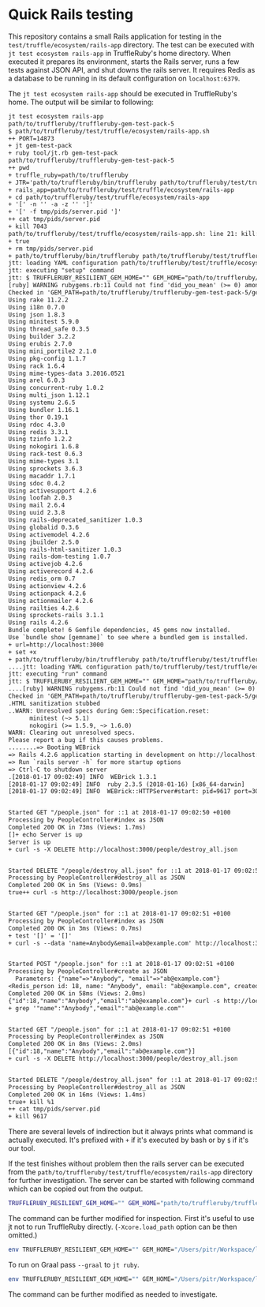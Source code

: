 # Quick Rails testing

This repository contains a small Rails application for testing  in the
`test/truffle/ecosystem/rails-app` directory.  The test can be executed with `jt
test ecosystem rails-app` in TruffleRuby's home directory. When executed it
prepares its environment, starts the Rails server,  runs a few tests against
JSON API, and shut downs the rails server. It requires Redis as a database to be
running in its default configuration on `localhost:6379`.

The `jt test ecosystem rails-app` should be executed in TruffleRuby's home.  The
output will be similar to following: 

```txt
jt test ecosystem rails-app
path/to/truffleruby/truffleruby-gem-test-pack-5
$ path/to/truffleruby/test/truffle/ecosystem/rails-app.sh
++ PORT=14873
+ jt gem-test-pack
+ ruby tool/jt.rb gem-test-pack
path/to/truffleruby/truffleruby-gem-test-pack-5
++ pwd
+ truffle_ruby=path/to/truffleruby
+ JTR='path/to/truffleruby/bin/truffleruby path/to/truffleruby/test/truffleruby-tool/bin/truffleruby-tool'
+ rails_app=path/to/truffleruby/test/truffle/ecosystem/rails-app
+ cd path/to/truffleruby/test/truffle/ecosystem/rails-app
+ '[' -n '' -a -z '' ']'
+ '[' -f tmp/pids/server.pid ']'
++ cat tmp/pids/server.pid
+ kill 7043
path/to/truffleruby/test/truffle/ecosystem/rails-app.sh: line 21: kill: (7043) - No such process
+ true
+ rm tmp/pids/server.pid
+ path/to/truffleruby/bin/truffleruby path/to/truffleruby/test/truffleruby-tool/bin/truffleruby-tool setup --offline
jtt: loading YAML configuration path/to/truffleruby/test/truffle/ecosystem/rails-app/.truffleruby-tool.yaml
jtt: executing "setup" command
jtt: $ TRUFFLERUBY_RESILIENT_GEM_HOME="" GEM_HOME="path/to/truffleruby/truffleruby-gem-test-pack-5/gems" GEM_PATH="path/to/truffleruby/truffleruby-gem-test-pack-5/gems" path/to/truffleruby/bin/truffleruby path/to/truffleruby/truffleruby-gem-test-pack-5/gems/bin/bundle install --local --no-prune
[ruby] WARNING rubygems.rb:11 Could not find 'did_you_mean' (>= 0) among 148 total gem(s)
Checked in 'GEM_PATH=path/to/truffleruby/truffleruby-gem-test-pack-5/gems', execute `gem env` for more information
Using rake 11.2.2
Using i18n 0.7.0
Using json 1.8.3
Using minitest 5.9.0
Using thread_safe 0.3.5
Using builder 3.2.2
Using erubis 2.7.0
Using mini_portile2 2.1.0
Using pkg-config 1.1.7
Using rack 1.6.4
Using mime-types-data 3.2016.0521
Using arel 6.0.3
Using concurrent-ruby 1.0.2
Using multi_json 1.12.1
Using systemu 2.6.5
Using bundler 1.16.1
Using thor 0.19.1
Using rdoc 4.3.0
Using redis 3.3.1
Using tzinfo 1.2.2
Using nokogiri 1.6.8
Using rack-test 0.6.3
Using mime-types 3.1
Using sprockets 3.6.3
Using macaddr 1.7.1
Using sdoc 0.4.2
Using activesupport 4.2.6
Using loofah 2.0.3
Using mail 2.6.4
Using uuid 2.3.8
Using rails-deprecated_sanitizer 1.0.3
Using globalid 0.3.6
Using activemodel 4.2.6
Using jbuilder 2.5.0
Using rails-html-sanitizer 1.0.3
Using rails-dom-testing 1.0.7
Using activejob 4.2.6
Using activerecord 4.2.6
Using redis_orm 0.7
Using actionview 4.2.6
Using actionpack 4.2.6
Using actionmailer 4.2.6
Using railties 4.2.6
Using sprockets-rails 3.1.1
Using rails 4.2.6
Bundle complete! 6 Gemfile dependencies, 45 gems now installed.
Use `bundle show [gemname]` to see where a bundled gem is installed.
+ url=http://localhost:3000
+ set +x
+ path/to/truffleruby/bin/truffleruby path/to/truffleruby/test/truffleruby-tool/bin/truffleruby-tool run --offline -- -S bundle exec bin/rails server
....jtt: loading YAML configuration path/to/truffleruby/test/truffle/ecosystem/rails-app/.truffleruby-tool.yaml
jtt: executing "run" command
jtt: $ TRUFFLERUBY_RESILIENT_GEM_HOME="" GEM_HOME="path/to/truffleruby/truffleruby-gem-test-pack-5/gems" GEM_PATH="path/to/truffleruby/truffleruby-gem-test-pack-5/gems" PATH="path/to/truffleruby/truffleruby-gem-test-pack-5/gems/bin:<snipped>" NO_FORK="true" path/to/truffleruby/bin/truffleruby -J-Xmx2G -J-ea -J-esa -Xcore.load_path\=path/to/truffleruby/src/main/ruby -I path/to/truffleruby/test/truffle/ecosystem/rails-app/.truffleruby-tool_bundle/mocks -r openssl-stubs -r stubs -S bundle exec bin/rails server
....[ruby] WARNING rubygems.rb:11 Could not find 'did_you_mean' (>= 0) among 148 total gem(s)
Checked in 'GEM_PATH=path/to/truffleruby/truffleruby-gem-test-pack-5/gems', execute `gem env` for more information
.HTML sanitization stubbed
..WARN: Unresolved specs during Gem::Specification.reset:
      minitest (~> 5.1)
      nokogiri (>= 1.5.9, ~> 1.6.0)
WARN: Clearing out unresolved specs.
Please report a bug if this causes problems.
........=> Booting WEBrick
=> Rails 4.2.6 application starting in development on http://localhost:3000
=> Run `rails server -h` for more startup options
=> Ctrl-C to shutdown server
.[2018-01-17 09:02:49] INFO  WEBrick 1.3.1
[2018-01-17 09:02:49] INFO  ruby 2.3.5 (2018-01-16) [x86_64-darwin]
[2018-01-17 09:02:49] INFO  WEBrick::HTTPServer#start: pid=9617 port=3000


Started GET "/people.json" for ::1 at 2018-01-17 09:02:50 +0100
Processing by PeopleController#index as JSON
Completed 200 OK in 73ms (Views: 1.7ms)
[]+ echo Server is up
Server is up
+ curl -s -X DELETE http://localhost:3000/people/destroy_all.json


Started DELETE "/people/destroy_all.json" for ::1 at 2018-01-17 09:02:50 +0100
Processing by PeopleController#destroy_all as JSON
Completed 200 OK in 5ms (Views: 0.9ms)
true++ curl -s http://localhost:3000/people.json


Started GET "/people.json" for ::1 at 2018-01-17 09:02:51 +0100
Processing by PeopleController#index as JSON
Completed 200 OK in 3ms (Views: 0.7ms)
+ test '[]' = '[]'
+ curl -s --data 'name=Anybody&email=ab@example.com' http://localhost:3000/people.json


Started POST "/people.json" for ::1 at 2018-01-17 09:02:51 +0100
Processing by PeopleController#create as JSON
  Parameters: {"name"=>"Anybody", "email"=>"ab@example.com"}
<Redis_person id: 18, name: "Anybody", email: "ab@example.com", created_at: 2018-01-17 09:02:51 +0100, modified_at: 2018-01-17 09:02:51 +0100> created
Completed 200 OK in 58ms (Views: 2.0ms)
{"id":18,"name":"Anybody","email":"ab@example.com"}+ curl -s http://localhost:3000/people.json
+ grep '"name":"Anybody","email":"ab@example.com"'


Started GET "/people.json" for ::1 at 2018-01-17 09:02:51 +0100
Processing by PeopleController#index as JSON
Completed 200 OK in 8ms (Views: 2.0ms)
[{"id":18,"name":"Anybody","email":"ab@example.com"}]
+ curl -s -X DELETE http://localhost:3000/people/destroy_all.json


Started DELETE "/people/destroy_all.json" for ::1 at 2018-01-17 09:02:51 +0100
Processing by PeopleController#destroy_all as JSON
Completed 200 OK in 16ms (Views: 1.4ms)
true+ kill %1
++ cat tmp/pids/server.pid
+ kill 9617
```

There are several levels of indirection but it always prints what command is actually 
executed. It's prefixed with `+` if it's executed by bash or by `$` if it's our tool.

If the test finishes without problem then the rails server can be executed from
the `path/to/truffleruby/test/truffle/ecosystem/rails-app` directory for further investigation.
The server can be started with following command which can be copied out from the output.

```bash
TRUFFLERUBY_RESILIENT_GEM_HOME="" GEM_HOME="path/to/truffleruby/truffleruby-gem-test-pack-5/gems" GEM_PATH="path/to/truffleruby/truffleruby-gem-test-pack-5/gems" PATH="path/to/truffleruby/truffleruby-gem-test-pack-5/gems/bin:<snipped>" NO_FORK="true" path/to/truffleruby/bin/truffleruby -J-Xmx2G -J-ea -J-esa -Xcore.load_path\=path/to/truffleruby/src/main/ruby -I path/to/truffleruby/test/truffle/ecosystem/rails-app/.truffleruby-tool_bundle/mocks -r openssl-stubs -r stubs -S bundle exec bin/rails server
```

The command can be further modified for inspection.
First it's useful to use jt not to run TruffleRuby directly. 
(`-Xcore.load_path` option can be then omitted.)

```bash
env TRUFFLERUBY_RESILIENT_GEM_HOME="" GEM_HOME="/Users/pitr/Workspace/labs/truffleruby-ws/truffleruby/truffleruby-gem-test-pack-5/gems" GEM_PATH="/Users/pitr/Workspace/labs/truffleruby-ws/truffleruby/truffleruby-gem-test-pack-5/gems" PATH="path/to/truffleruby/truffleruby-gem-test-pack-5/gems/bin:<snipped>" NO_FORK="true" ../../../../tool/jt.rb ruby -J-Xmx2G -J-ea -J-esa -I /Users/pitr/Workspace/labs/truffleruby-ws/truffleruby/test/truffle/ecosystem/rails-app/.truffleruby-tool_bundle/mocks -r openssl-stubs -r stubs -S bundle exec ./bin/rails server
```

To run on Graal pass `--graal` to `jt ruby`.

```bash
env TRUFFLERUBY_RESILIENT_GEM_HOME="" GEM_HOME="/Users/pitr/Workspace/labs/truffleruby-ws/truffleruby/truffleruby-gem-test-pack-5/gems" GEM_PATH="/Users/pitr/Workspace/labs/truffleruby-ws/truffleruby/truffleruby-gem-test-pack-5/gems" PATH="path/to/truffleruby/truffleruby-gem-test-pack-5/gems/bin:<snipped>" NO_FORK="true" ../../../../tool/jt.rb ruby --graal -J-Xmx2G -J-ea -J-esa -I /Users/pitr/Workspace/labs/truffleruby-ws/truffleruby/test/truffle/ecosystem/rails-app/.truffleruby-tool_bundle/mocks -r openssl-stubs -r stubs -S bundle exec ./bin/rails server
```
 
The command can be further modified as needed to investigate.
